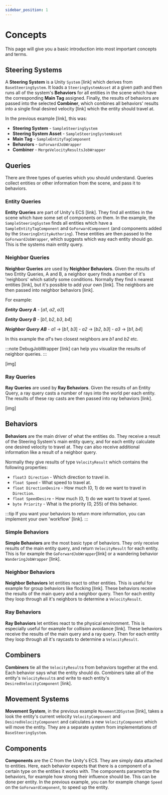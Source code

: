 ```yaml
---
sidebar_position: 1
---
```


# Concepts
This page will give you a basic introduction into most important concepts and terms.

## Steering Systems

A **Steering System** is a Unity `System` [link] which derives from `BaseSteeringSystem`. It loads a `SteeringSystemAsset` at a given path and then runs all of the system's **Behaviors** for all entities in the scene which have the corresponding **Main Tag** assigned. Finally, the results of behaviors are passed into the selected **Combiner**, which combines all behaviors' results into a single final desired velocity [link] which the entity should travel at.

 In the previous example [link], this was:

- **Steering System** - `SampleSteeringSystem`
- **Steering System Asset** - `SampleSteeringSystemAsset`
- **Main Tag** - `SampleEntityTagComponent`
- **Behaviors** - `GoForwardJobWrapper`
- **Combiner** - `MergeVelocityResultsJobWrapper`

## Queries

There are three types of queries which you should understand. Queries collect entities or other information from the scene, and pass it to behaviors. 

### Entity Queries

**Entity Queries** are part of Unity's ECS [link]. They find all entities in the scene which have some set of components on them.
In the example, the `SampleSteeringSystem` finds all entities which have a `SampleEntityTagComponent` and `GoForwardComponent` (and components added by the `SteeringEntityAuthoring`). These entities are then passed to the `GoForwardJobWrapper`, which suggests which way each entity should go. This is the systems main entity query. 

### Neighbor Queries

**Neighbor Queries** are used by **Neighbor Behaviors**. Given the results of two Entity Queries, A and B, a neighbor query finds a number of it's 'neighbors' which satisfy some conditions. Normally they find `k` nearest entities [link], but it's possible to add your own [link]. The neighbors are then passed into neighbor behaviors [link].

For example:

***Entity Query A*** - [*a1*, *a2*, *a3*]

***Entity Query B*** - [*b1*, *b2*, *b3*, *b4*]

***Neighbor Query AB***
    - *a1* -> [*b1*, *b3*]
    - *a2* -> [*b2*, *b3*]
    - *a3* -> [*b1*, *b4*]

In this example the *a1*'s two closest neighbors are *b1* and *b2* etc.

:::note
DebugJobWrapper [link] can help you visualize the results of neighbor queries.
:::

[img]

### Ray Queries

**Ray Queries** are used by **Ray Behaviors**. Given the results of an Entity Query, a ray query casts a number of rays into the world per each entity. The results of these ray casts are then passed into ray behaviors [link].

[img]

## Behaviors

**Behaviors** are the main driver of what the entities do. They receive a result of the Steering System's main entity query, and for each entity calculate one desired velocity to travel at. They can also receive additional information like a result of a neighbor query. 

Normally they give results of type `VelocityResult` which contains the following properties:
- `float3 Direction` - Which direction to travel in.
- `float Speed` - What speed to travel at.
- `float DirectionDesire` - How much (0, 1) do we want to travel in `Direction`.
- `float SpeedDesire` - How much (0, 1) do we want to travel at `Speed`.
- `byte Priority` - What is the priority (0, 255) of this behavior.

:::tip
If you want your behaviors to return more information, you can implement your own 'workflow' [link].
:::

### Simple Behaviors

**Simple Behaviors** are the most basic type of behaviors. They only receive results of the main entity query, and return `VelocityResult` for each entity. This is for example the `GoForwardJobWrapper`[link] or a wandering behavior `WanderingJobWrapper` [link].

### Neighbor Behaviors

**Neighbor Behaviors** let entities react to other entities. This is useful for example for group behaviors like flocking [link]. These behaviors receive the results of the main query and a neighbor query. Then for each entity they loop through all it's neighbors to determine a `VelocityResult`. 

### Ray Behaviors

**Ray Behaviors** let entities react to the physical environment. This is especially useful for example for collision avoidance [link]. These behaviors receive the results of the main query and a ray query. Then for each entity they loop through all it's raycasts to determine a `VelocityResult`. 

## Combiners

**Combiners** tie all the `VelocityResult`s from behaviors together at the end. Each behavior says what the entity should do. Combiners take all of the entity's `VelocityResult`s and write to each entity's `DesiredVelocityComponent` [link].

## Movement Systems

**Movement System**, in the previous example `Movement2DSystem` [link], takes a look the entity's current velocity `VelocityComponent` and `DesiredVelocityComponent` and calculates a new `VelocityComponent` which will move the entity. They are a separate system from implementations of `BaseSteeringSystem`.

## Components

**Components** are the *C* from the Unity's ECS. They are simply data attached to entities. Here, each behavior expects that there is a component of a certain type on the entities it works with. The components parametrize the behaviors, for example how strong their influence should be. This can be done per entity. In the previous example, you can for example change `Speed` on the `GoForwardComponent`, to speed up the entity.